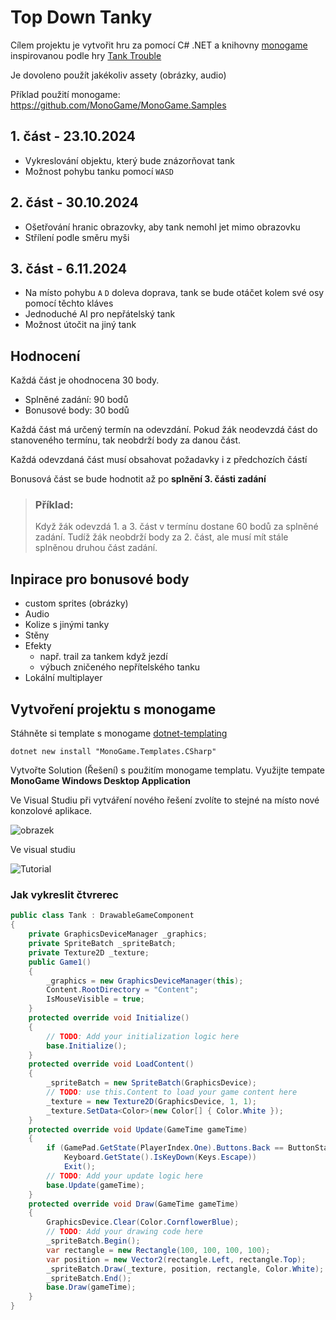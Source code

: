 # Top Down Tanky

Cílem projektu je vytvořit hru za pomocí C# .NET a knihovny [monogame](https://monogame.net/) inspirovanou podle hry [Tank Trouble](https://tanktrouble.com/)

Je dovoleno použít jakékoliv assety (obrázky, audio)

Příklad použití monogame: https://github.com/MonoGame/MonoGame.Samples

## 1. část - 23.10.2024

- Vykreslování objektu, který bude znázorňovat tank
- Možnost pohybu tanku pomocí `WASD`

## 2. část - 30.10.2024

- Ošetřování hranic obrazovky, aby tank nemohl jet mimo obrazovku
- Střílení podle směru myši

## 3. část - 6.11.2024

- Na místo pohybu `A` `D` doleva doprava, tank se bude otáčet kolem své osy pomocí těchto kláves
- Jednoduché AI pro nepřátelský tank
- Možnost útočit na jiný tank

## Hodnocení

Každá část je ohodnocena 30 body.

- Splněné zadání: 90 bodů
- Bonusové body: 30 bodů

Každá část má určený termín na odevzdání. Pokud žák neodevzdá část do stanoveného termínu, tak neobdrží body za danou část.

Každá odevzdaná část musí obsahovat požadavky i z předchozích částí

Bonusová část se bude hodnotit až po **splnění 3. části zadání**

> ### Příklad:
> 
> Když žák odevzdá 1. a 3. část v termínu dostane 60 bodů za splněné zadání. Tudíž žák neobdrží body za 2. část, ale musí mít stále splněnou druhou část zadání. 

## Inpirace pro bonusové body

- custom sprites (obrázky)
- Audio
- Kolize s jinými tanky
- Stěny
- Efekty
    - např. trail za tankem když jezdí
    - výbuch zničeného nepřítelského tanku
- Lokální multiplayer


## Vytvoření projektu s monogame

Stáhněte si template s monogame [dotnet-templating](https://github.com/dotnet/templating/wiki/Available-templates-for-dotnet-new)

`dotnet new install "MonoGame.Templates.CSharp"`

Vytvořte Solution (Řešení) s použitím monogame templatu. Využijte tempate **MonoGame Windows Desktop Application**

Ve Visual Studiu při vytváření nového řešení zvolíte to stejné na místo nové konzolové aplikace.

![obrazek](https://github.com/user-attachments/assets/f8f4d69b-639a-4305-ae41-d77c5430da74)

Ve visual studiu

![Tutorial](https://github.com/user-attachments/assets/233e48d8-8f2e-4e74-aea0-6b1b59a2502a)

### Jak vykreslit čtvrerec

```csharp
public class Tank : DrawableGameComponent
{
    private GraphicsDeviceManager _graphics;
    private SpriteBatch _spriteBatch;
    private Texture2D _texture;
    public Game1()
    {
        _graphics = new GraphicsDeviceManager(this);
        Content.RootDirectory = "Content";
        IsMouseVisible = true;
    }
    protected override void Initialize()
    {
        // TODO: Add your initialization logic here
        base.Initialize();
    }
    protected override void LoadContent()
    {
        _spriteBatch = new SpriteBatch(GraphicsDevice);
        // TODO: use this.Content to load your game content here
        _texture = new Texture2D(GraphicsDevice, 1, 1);
        _texture.SetData<Color>(new Color[] { Color.White });
    }
    protected override void Update(GameTime gameTime)
    {
        if (GamePad.GetState(PlayerIndex.One).Buttons.Back == ButtonState.Pressed ||
            Keyboard.GetState().IsKeyDown(Keys.Escape))
            Exit();
        // TODO: Add your update logic here
        base.Update(gameTime);
    }
    protected override void Draw(GameTime gameTime)
    {
        GraphicsDevice.Clear(Color.CornflowerBlue);
        // TODO: Add your drawing code here
        _spriteBatch.Begin();
        var rectangle = new Rectangle(100, 100, 100, 100);
        var position = new Vector2(rectangle.Left, rectangle.Top);
        _spriteBatch.Draw(_texture, position, rectangle, Color.White);
        _spriteBatch.End();
        base.Draw(gameTime);
    }
}
```
